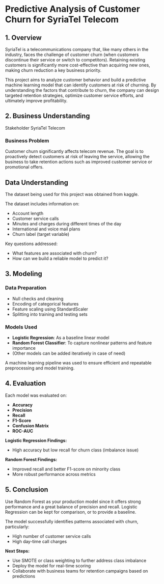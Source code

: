 #  Predictive Analysis of Customer Churn for SyriaTel Telecom
## 1. Overview
SyriaTel is a telecommunications company that, like many others in the industry, faces the challenge of customer churn (when customers discontinue their service or switch to competitors). Retaining existing customers is significantly more cost-effective than acquiring new ones, making churn reduction a key business priority.

This project aims to analyze customer behavior and build a predictive machine learning model that can identify customers at risk of churning. By understanding the factors that contribute to churn, the company can design targeted retention strategies, optimize customer service efforts, and ultimately improve profitability.

## 2. Business Understanding
Stakeholder
SyriaTel Telecom

### Business Problem
Customer churn significantly affects telecom revenue. The goal is to proactively detect customers at risk of leaving the service, allowing the business to take retention actions such as improved customer service or promotional offers.


## Data Understanding
The dataset being used for this project was obtained from kaggle.

The dataset includes information on:
- Account length
- Customer service calls
- Minutes and charges during different times of the day
- International and voice mail plans
- Churn label (target variable)

Key questions addressed:
- What features are associated with churn?
- How can we build a reliable model to predict it?


## 3. Modeling

### Data Preparation
- Null checks and cleaning
- Encoding of categorical features
- Feature scaling using StandardScaler
- Splitting into training and testing sets

### Models Used
- **Logistic Regression**: As a baseline linear model
- **Random Forest Classifier**: To capture nonlinear patterns and feature importance
- (Other models can be added iteratively in case of need)

A machine learning pipeline was used to ensure efficient and repeatable preprocessing and model training.

## 4. Evaluation

Each model was evaluated on:
- **Accuracy**
- **Precision**
- **Recall**
- **F1-Score**
- **Confusion Matrix**
- **ROC-AUC**

**Logistic Regression Findings:**
- High accuracy but low recall for churn class (imbalance issue)

**Random Forest Findings:**
- Improved recall and better F1-score on minority class
- More robust performance across metrics

## 5. Conclusion

Use Random Forest as your production model since it offers strong performance and a great balance of precision and recall. Logistic Regression can be kept for comparison, or to provide a baseline.

The model successfully identifies patterns associated with churn, particularly:
- High number of customer service calls
- High day-time call charges

**Next Steps:**
- Use SMOTE or class weighting to further address class imbalance
- Deploy the model for real-time scoring
- Collaborate with business teams for retention campaigns based on predictions

